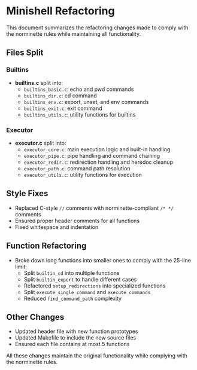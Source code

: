 # Minishell Refactoring

This document summarizes the refactoring changes made to comply with the norminette rules while maintaining all functionality.

## Files Split

### Builtins
- **builtins.c** split into:
  - `builtins_basic.c`: echo and pwd commands
  - `builtins_dir.c`: cd command
  - `builtins_env.c`: export, unset, and env commands
  - `builtins_exit.c`: exit command
  - `builtins_utils.c`: utility functions for builtins

### Executor
- **executor.c** split into:
  - `executor_core.c`: main execution logic and built-in handling
  - `executor_pipe.c`: pipe handling and command chaining
  - `executor_redir.c`: redirection handling and heredoc cleanup
  - `executor_path.c`: command path resolution
  - `executor_utils.c`: utility functions for execution

## Style Fixes
- Replaced C-style `//` comments with norminette-compliant `/* */` comments
- Ensured proper header comments for all functions
- Fixed whitespace and indentation

## Function Refactoring
- Broke down long functions into smaller ones to comply with the 25-line limit:
  - Split `builtin_cd` into multiple functions
  - Split `builtin_export` to handle different cases
  - Refactored `setup_redirections` into specialized functions
  - Split `execute_single_command` and `execute_commands` 
  - Reduced `find_command_path` complexity

## Other Changes
- Updated header file with new function prototypes
- Updated Makefile to include the new source files
- Ensured each file contains at most 5 functions

All these changes maintain the original functionality while complying with the norminette rules.

